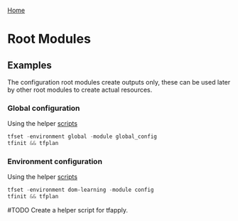 
[Home](https://github.com/heathen1878/Terraform/blob/main/README.md)
# Root Modules

## Examples

The configuration root modules create outputs only, these can be used later by other root modules to create actual resources.

### Global configuration

Using the helper [scripts](https://github.com/heathen1878/Terraform/blob/main/Scripts/readme.md)
```PowerShell
tfset -environment global -module global_config
tfinit && tfplan
```

### Environment configuration

Using the helper [scripts](https://github.com/heathen1878/Terraform/blob/main/Scripts/readme.md)
```PowerShell
tfset -environment dom-learning -module config
tfinit && tfplan
```

#TODO Create a helper script for tfapply.
